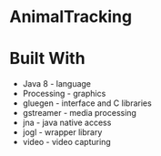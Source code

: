 # AnimalTracking




# Built With

- Java 8 - language
- Processing - graphics
- gluegen - interface and C libraries
- gstreamer - media processing
- jna - java native access
- jogl - wrapper library
- video - video capturing
